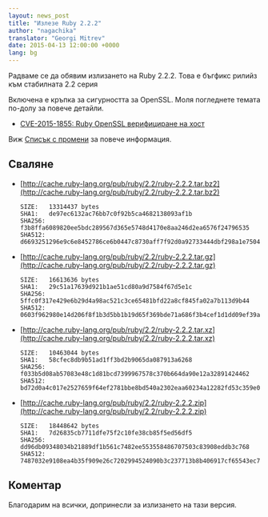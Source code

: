 ```yaml
---
layout: news_post
title: "Излезе Ruby 2.2.2"
author: "nagachika"
translator: "Georgi Mitrev"
date: 2015-04-13 12:00:00 +0000
lang: bg
---
```


Радваме се да обявим излизането на Ruby 2.2.2.
Това е бъгфикс рилийз към стабилната 2.2 серия

Включена е кръпка за сигурността за OpenSSL. Моля погледнете
темата по-долу за повече детайли.

* [CVE-2015-1855: Ruby OpenSSL верифициране на хост](https://www.ruby-lang.org/bg/news/2015/04/13/ruby-openssl-hostname-matching-vulnerability/)

Виж [Списък с промени](http://svn.ruby-lang.org/repos/ruby/tags/v2_2_2/ChangeLog)
за повече информация.

## Сваляне

* [http://cache.ruby-lang.org/pub/ruby/2.2/ruby-2.2.2.tar.bz2](http://cache.ruby-lang.org/pub/ruby/2.2/ruby-2.2.2.tar.bz2)

      SIZE:   13314437 bytes
      SHA1:   de97ec6132ac76bb7c0f92b5ca4682138093af1b
      SHA256: f3b8ffa6089820ee5bdc289567d365e5748d4170e8aa246d2ea6576f24796535
      SHA512: d6693251296e9c6e8452786ce6b0447c8730aff7f92d0a92733444dbf298a1e7504b7bd29bb6ee4f2155ef94ccb63148311c3ed7ac3403b60120a3ab5c70a162

* [http://cache.ruby-lang.org/pub/ruby/2.2/ruby-2.2.2.tar.gz](http://cache.ruby-lang.org/pub/ruby/2.2/ruby-2.2.2.tar.gz)

      SIZE:   16613636 bytes
      SHA1:   29c51a17639d921b1ae51cd80a9d7584f67d5e1c
      SHA256: 5ffc0f317e429e6b29d4a98ac521c3ce65481bfd22a8cf845fa02a7b113d9b44
      SHA512: 0603f962980e14d206f8f1b3d5bb1b19d65f369bde71a686f3b4cef1d1dd09ef39afac3170947324f29a4ac17b99f9d406e5ca33b4950ece2e5baca0a42c791c

* [http://cache.ruby-lang.org/pub/ruby/2.2/ruby-2.2.2.tar.xz](http://cache.ruby-lang.org/pub/ruby/2.2/ruby-2.2.2.tar.xz)

      SIZE:   10463044 bytes
      SHA1:   58cfec8db9b51ad1ff3bd2b9065da087913a6268
      SHA256: f033b5d08ab57083e48c1d81bcd7399967578c370b664da90e12a32891424462
      SHA512: bd72d0a4c017e2527659f64ef2781bbe8bd540a2302eaa60234a12282fd53c359e04205c56385402c67e81bb9dab3b88de53de82e12bb13e3386c26301043b64

* [http://cache.ruby-lang.org/pub/ruby/2.2/ruby-2.2.2.zip](http://cache.ruby-lang.org/pub/ruby/2.2/ruby-2.2.2.zip)

      SIZE:   18448642 bytes
      SHA1:   7d26835cb7711dfe75f2c10fe38cb85f5ed56df5
      SHA256: dd96db09348034b21889df1b561c7482ee553558486707503c83908eddb3c768
      SHA512: 7487032e9108ea4b35f909e26c7202994524090b3c237713b8b406917cf65543ec7372d260dcacd5c9b269bb7645e1703b3a64ca3cc2efc8b2135c1d06729246

## Коментар

Благодарим на всички, допринесли за излизането на тази версия.
